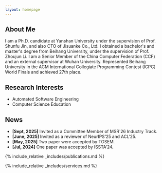 ```yaml
---
layout: homepage
---
```


## About Me

I am a Ph.D. candidate at Yanshan University under the supervision of Prof. Shunfu Jin, and also CTO of Jisuanke Co., Ltd. I obtained a bachelor's and master's degree from Beihang University, under the supervision of Prof. Zhoujun Li. I am a Senior Member of the China Computer Federation (CCF) and an external supervisor at Wuhan University. Represented Beihang University in the ACM International Collegiate Programming Contest (ICPC) World Finals and achieved 27th place.

## Research Interests
- Automated Software Engineering
- Computer Science Education

## News
- **[Sept, 2025]** Invited as a Committee Member of MSR'26 Inductry Track.
- **[June, 2025]** Invited as a reviewer of NeurIPS'25 and ACL'25.
- **[May, 2025]** Two paper were accepted by TOSEM.
- **[Jul, 2024]** One paper was accepted by ISSTA'24.

{% include_relative _includes/publications.md %}

{% include_relative _includes/services.md %}
